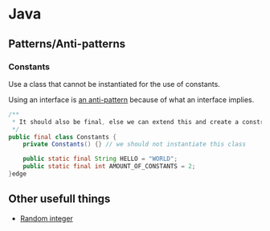 # Java

## Patterns/Anti-patterns

### Constants

Use a class that cannot be instantiated for the use of constants.

Using an interface is [an anti-pattern](https://dzone.com/articles/constants-in-java-the-anti-pattern-1) because of what an interface implies.

```java
/**
 * It should also be final, else we can extend this and create a constructor allowing us to instantiate it anyway.
 */
public final class Constants {
    private Constants() {} // we should not instantiate this class

    public static final String HELLO = "WORLD";
    public static final int AMOUNT_OF_CONSTANTS = 2;
}edge 
```

## Other usefull things

* [Random integer](https://www.mkyong.com/java/java-generate-random-integers-in-a-range/)